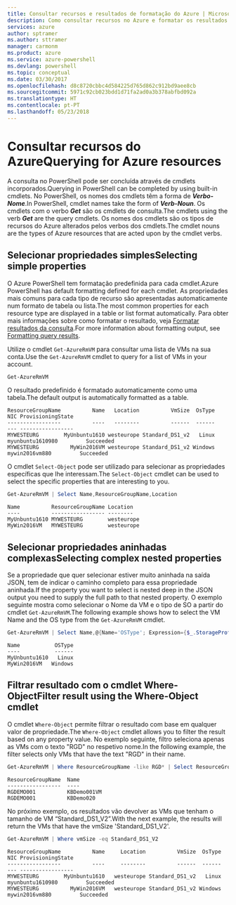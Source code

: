 ```yaml
---
title: Consultar recursos e resultados de formatação do Azure | Microsoft Docs
description: Como consultar recursos no Azure e formatar os resultados.
services: azure
author: sptramer
ms.author: sttramer
manager: carmonm
ms.product: azure
ms.service: azure-powershell
ms.devlang: powershell
ms.topic: conceptual
ms.date: 03/30/2017
ms.openlocfilehash: d8c8720cbbc4d584225d765d862c912bd9aee8cb
ms.sourcegitcommit: 5971c92cb023bdd1d71fa2ad0a3b378abfbd092a
ms.translationtype: HT
ms.contentlocale: pt-PT
ms.lasthandoff: 05/23/2018
---
```

# <a name="querying-for-azure-resources"></a><span data-ttu-id="08731-103">Consultar recursos do Azure</span><span class="sxs-lookup"><span data-stu-id="08731-103">Querying for Azure resources</span></span>

<span data-ttu-id="08731-104">A consulta no PowerShell pode ser concluída através de cmdlets incorporados.</span><span class="sxs-lookup"><span data-stu-id="08731-104">Querying in PowerShell can be completed by using built-in cmdlets.</span></span> <span data-ttu-id="08731-105">No PowerShell, os nomes dos cmdlets têm a forma de  **_Verbo-Nome_**.</span><span class="sxs-lookup"><span data-stu-id="08731-105">In PowerShell, cmdlet names take the form of **_Verb-Noun_**.</span></span> <span data-ttu-id="08731-106">Os cmdlets com o verbo **_Get_** são os cmdlets de consulta.</span><span class="sxs-lookup"><span data-stu-id="08731-106">The cmdlets using the verb **_Get_** are the query cmdlets.</span></span> <span data-ttu-id="08731-107">Os nomes dos cmdlets são os tipos de recursos do Azure alterados pelos verbos dos cmdlets.</span><span class="sxs-lookup"><span data-stu-id="08731-107">The cmdlet nouns are the types of Azure resources that are acted upon by the cmdlet verbs.</span></span>


## <a name="selecting-simple-properties"></a><span data-ttu-id="08731-108">Selecionar propriedades simples</span><span class="sxs-lookup"><span data-stu-id="08731-108">Selecting simple properties</span></span>

<span data-ttu-id="08731-109">O Azure PowerShell tem formatação predefinida para cada cmdlet.</span><span class="sxs-lookup"><span data-stu-id="08731-109">Azure PowerShell has default formatting defined for each cmdlet.</span></span> <span data-ttu-id="08731-110">As propriedades mais comuns para cada tipo de recurso são apresentadas automaticamente num formato de tabela ou lista.</span><span class="sxs-lookup"><span data-stu-id="08731-110">The most common properties for each resource type are displayed in a table or list format automatically.</span></span> <span data-ttu-id="08731-111">Para obter mais informações sobre como formatar o resultado, veja [Formatar resultados da consulta](formatting-output.md).</span><span class="sxs-lookup"><span data-stu-id="08731-111">For more information about formatting output, see [Formatting query results](formatting-output.md).</span></span>

<span data-ttu-id="08731-112">Utilize o cmdlet `Get-AzureRmVM` para consultar uma lista de VMs na sua conta.</span><span class="sxs-lookup"><span data-stu-id="08731-112">Use the `Get-AzureRmVM` cmdlet to query for a list of VMs in your account.</span></span>

```powershell
Get-AzureRmVM
```

<span data-ttu-id="08731-113">O resultado predefinido é formatado automaticamente como uma tabela.</span><span class="sxs-lookup"><span data-stu-id="08731-113">The default output is automatically formatted as a table.</span></span>

```
ResourceGroupName          Name   Location          VmSize  OsType              NIC ProvisioningState
-----------------          ----   --------          ------  ------              --- -----------------
MYWESTEURG        MyUnbuntu1610 westeurope Standard_DS1_v2   Linux myunbuntu1610980         Succeeded
MYWESTEURG          MyWin2016VM westeurope Standard_DS1_v2 Windows   mywin2016vm880         Succeeded
```

<span data-ttu-id="08731-114">O cmdlet `Select-Object` pode ser utilizado para selecionar as propriedades específicas que lhe interessam.</span><span class="sxs-lookup"><span data-stu-id="08731-114">The `Select-Object` cmdlet can be used to select the specific properties that are interesting to you.</span></span>

```powershell
Get-AzureRmVM | Select Name,ResourceGroupName,Location
```

```
Name          ResourceGroupName Location
----          ----------------- --------
MyUnbuntu1610 MYWESTEURG        westeurope
MyWin2016VM   MYWESTEURG        westeurope
```

## <a name="selecting-complex-nested-properties"></a><span data-ttu-id="08731-115">Selecionar propriedades aninhadas complexas</span><span class="sxs-lookup"><span data-stu-id="08731-115">Selecting complex nested properties</span></span>

<span data-ttu-id="08731-116">Se a propriedade que quer selecionar estiver muito aninhada na saída JSON, tem de indicar o caminho completo para essa propriedade aninhada.</span><span class="sxs-lookup"><span data-stu-id="08731-116">If the property you want to select is nested deep in the JSON output you need to supply the full path to that nested property.</span></span> <span data-ttu-id="08731-117">O exemplo seguinte mostra como selecionar o Nome da VM e o tipo de SO a partir do cmdlet `Get-AzureRmVM`.</span><span class="sxs-lookup"><span data-stu-id="08731-117">The following example shows how to select the VM Name and the OS type from the `Get-AzureRmVM` cmdlet.</span></span>

```powershell
Get-AzureRmVM | Select Name,@{Name='OSType'; Expression={$_.StorageProfile.OSDisk.OSType}}
```

```
Name           OSType
----           ------
MyUnbuntu1610   Linux
MyWin2016VM   Windows
```

## <a name="filter-result-using-the-where-object-cmdlet"></a><span data-ttu-id="08731-118">Filtrar resultado com o cmdlet Where-Object</span><span class="sxs-lookup"><span data-stu-id="08731-118">Filter result using the Where-Object cmdlet</span></span>

<span data-ttu-id="08731-119">O cmdlet `Where-Object` permite filtrar o resultado com base em qualquer valor de propriedade.</span><span class="sxs-lookup"><span data-stu-id="08731-119">The `Where-Object` cmdlet allows you to filter the result based on any property value.</span></span> <span data-ttu-id="08731-120">No exemplo seguinte, filtro seleciona apenas as VMs com o texto "RGD" no respetivo nome.</span><span class="sxs-lookup"><span data-stu-id="08731-120">In the following example, the filter selects only VMs that have the text "RGD" in their name.</span></span>

```powershell
Get-AzureRmVM | Where ResourceGroupName -like RGD* | Select ResourceGroupName,Name
```

```
ResourceGroupName  Name
-----------------  ----
RGDEMO001          KBDemo001VM
RGDEMO001          KBDemo020
```

<span data-ttu-id="08731-121">No próximo exemplo, os resultados vão devolver as VMs que tenham o tamanho de VM “Standard_DS1_V2”.</span><span class="sxs-lookup"><span data-stu-id="08731-121">With the next example, the results will return the VMs that have the vmSize 'Standard_DS1_V2'.</span></span>

```powershell
Get-AzureRmVM | Where vmSize -eq Standard_DS1_V2
```

```
ResourceGroupName          Name     Location          VmSize  OsType              NIC ProvisioningState
-----------------          ----     --------          ------  ------              --- -----------------
MYWESTEURG        MyUnbuntu1610   westeurope Standard_DS1_v2   Linux myunbuntu1610980         Succeeded
MYWESTEURG          MyWin2016VM   westeurope Standard_DS1_v2 Windows   mywin2016vm880         Succeeded
```
